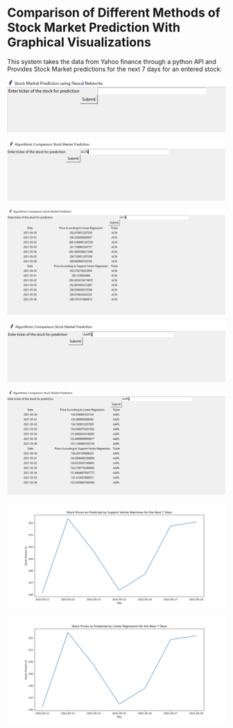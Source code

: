 # Comparison of Different Methods of Stock Market Prediction With Graphical Visualizations

This system takes the data from Yahoo finance through a python API and Provides Stock Market predictions for the next 7 days for an entered stock:

![](https://github.com/sneha-almeida/Comparison-of-Different-Methods-of-Stock-Market-Prediction-With-Graphical-Visualizations-/blob/main/ss-1.PNG)


![](https://github.com/sneha-almeida/Comparison-of-Different-Methods-of-Stock-Market-Prediction-With-Graphical-Visualizations-/blob/main/ss-2.png)


![](https://github.com/sneha-almeida/Comparison-of-Different-Methods-of-Stock-Market-Prediction-With-Graphical-Visualizations-/blob/main/ss-3.png)


![](https://github.com/sneha-almeida/Comparison-of-Different-Methods-of-Stock-Market-Prediction-With-Graphical-Visualizations-/blob/main/ss-6.png)


![](https://github.com/sneha-almeida/Comparison-of-Different-Methods-of-Stock-Market-Prediction-With-Graphical-Visualizations-/blob/main/ss-7.png)


![](https://github.com/sneha-almeida/Comparison-of-Different-Methods-of-Stock-Market-Prediction-With-Graphical-Visualizations-/blob/main/ss-8.png)


![](https://github.com/sneha-almeida/Comparison-of-Different-Methods-of-Stock-Market-Prediction-With-Graphical-Visualizations-/blob/main/ss-9.png)


